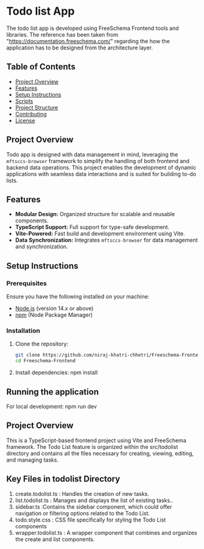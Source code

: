 # Todo list App

The todo list app is developed using FreeSchema Frontend tools and libraries. The reference has been taken from "https://documentation.freeschema.com/" regarding the how the application has to be designed from the architecture layer.

## Table of Contents

- [Project Overview](#project-overview)
- [Features](#features)
- [Setup Instructions](#setup-instructions)
- [Scripts](#scripts)
- [Project Structure](#project-structure)
- [Contributing](#contributing)
- [License](#license)

## Project Overview

Todo app is designed with data management in mind, leveraging the `mftsccs-browser` framework to simplify the handling of both frontend and backend data operations. This project enables the development of dynamic applications with seamless data interactions and is suited for building to-do lists.

## Features

- **Modular Design:** Organized structure for scalable and reusable components.
- **TypeScript Support:** Full support for type-safe development.
- **Vite-Powered:** Fast build and development environment using Vite.
- **Data Synchronization:** Integrates `mftsccs-browser` for data management and synchronization.

## Setup Instructions

### Prerequisites

Ensure you have the following installed on your machine:

- [Node.js](https://nodejs.org/) (version 14.x or above)
- [npm](https://www.npmjs.com/) (Node Package Manager)

### Installation

1. Clone the repository:
   ```bash
   git clone https://github.com/niraj-khatri-chhetri/Freeschema-Frontend
   cd Freeschema-Frontend
   ```
2. Install dependencies:
   npm install

## Running the application

For local development:
npm run dev

## Project Overview

This is a TypeScript-based frontend project using Vite and FreeSchema framework. The Todo List feature is organized within the src/todolist directory and contains all the files necessary for creating, viewing, editing, and managing tasks.

## Key Files in todolist Directory

1. create.todolist.ts : Handles the creation of new tasks.
2. list.todolist.ts : Manages and displays the list of existing tasks..
3. sidebar.ts :Contains the sidebar component, which could offer navigation or filtering options related to the Todo List.
4. todo.style.css : CSS file specifically for styling the Todo List components
5. wrapper.todolist.ts : A wrapper component that combines and organizes the create and list components.
